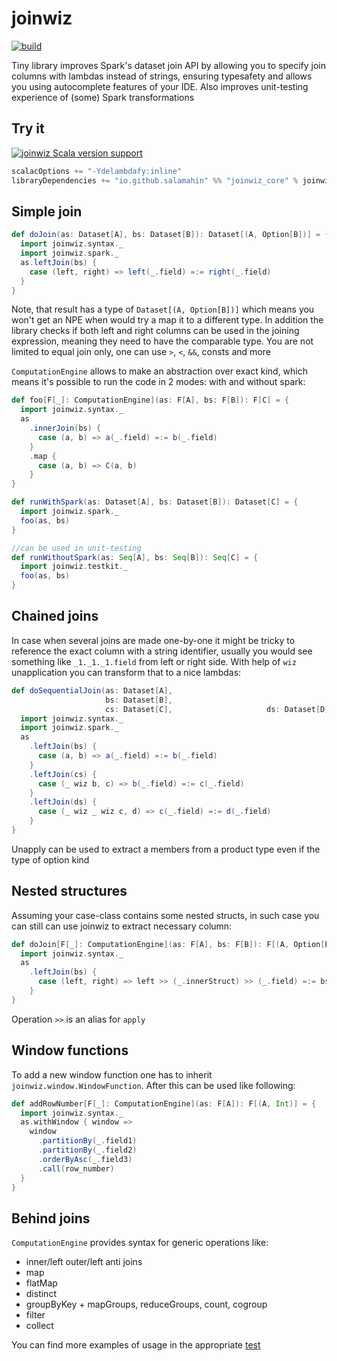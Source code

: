 # joinwiz

[![build](https://github.com/Salamahin/joinwiz/actions/workflows/ci.yml/badge.svg)](https://github.com/Salamahin/joinwiz/actions/workflows/ci.yml)

Tiny library improves Spark's dataset join API by allowing you to specify join columns with lambdas instead of strings,
ensuring typesafety and allows you using autocomplete features of your IDE. Also improves unit-testing experience
of (some) Spark transformations

## Try it

[![joinwiz Scala version support](https://index.scala-lang.org/salamahin/joinwiz/joinwiz/latest-by-scala-version.svg)](https://index.scala-lang.org/salamahin/joinwiz/joinwiz)
```scala
scalacOptions += "-Ydelambdafy:inline"
libraryDependencies += "io.github.salamahin" %% "joinwiz_core" % joinwiz_version
```

## Simple join

```scala
def doJoin(as: Dataset[A], bs: Dataset[B]): Dataset[(A, Option[B])] = {
  import joinwiz.syntax._
  import joinwiz.spark._
  as.leftJoin(bs) {
    case (left, right) => left(_.field) =:= right(_.field)
  }
}

```
Note, that result has a type of `Dataset[(A, Option[B])]` which means you won't get an NPE when would try a map it to a different type.
In addition the library checks if both left and right columns can be used in the joining expression, meaning they need to have
the comparable type. 
You are not limited to equal join only, one can use `>`, `<`, `&&`, consts and more


`ComputationEngine` allows to make an abstraction over exact kind, which means it's possible to run the
code in 2 modes: with and without spark:
```scala
def foo[F[_]: ComputationEngine](as: F[A], bs: F[B]): F[C] = {
  import joinwiz.syntax._
  as
    .innerJoin(bs) {
      case (a, b) => a(_.field) =:= b(_.field)
    }
    .map {
      case (a, b) => C(a, b)
    }
}

def runWithSpark(as: Dataset[A], bs: Dataset[B]): Dataset[C] = {
  import joinwiz.spark._
  foo(as, bs)
}

//can be used in unit-testing
def runWithoutSpark(as: Seq[A], bs: Seq[B]): Seq[C] = {
  import joinwiz.testkit._
  foo(as, bs)
}
```

## Chained joins

In case when several joins are made one-by-one it might be tricky to reference the exact column with a string identifier,
usually you would see something like `_1._1._1.field` from left or right side.
With help of `wiz` unapplication you can transform that to a nice lambdas:
```scala
def doSequentialJoin(as: Dataset[A], 
                     bs: Dataset[B],
                     cs: Dataset[C],                     ds: Dataset[D]): Dataset[(((A, Option[B]), Option[C]), Option[D])] = {
  import joinwiz.syntax._
  import joinwiz.spark._
  as
    .leftJoin(bs) {
      case (a, b) => a(_.field) =:= b(_.field)
    }
    .leftJoin(cs) {
      case (_ wiz b, c) => b(_.field) =:= c(_.field)
    }
    .leftJoin(ds) {
      case (_ wiz _ wiz c, d) => c(_.field) =:= d(_.field)
    }
}
```
Unapply can be used to extract a members from a product type even if the type of option kind

## Nested structures

Assuming your case-class contains some nested structs, in such case you can still can use joinwiz to extract necessary column:
```scala
def doJoin[F[_]: ComputationEngine](as: F[A], bs: F[B]): F[(A, Option[B])] = {
  import joinwiz.syntax._
  as
    .leftJoin(bs) {
      case (left, right) => left >> (_.innerStruct) >> (_.field) =:= bs >> (_.field)
    }
}
```

Operation `>>` is an alias for `apply`

## Window functions

To add a new window function one has to inherit `joinwiz.window.WindowFunction`. After this can be used like following:

```scala
def addRowNumber[F[_]: ComputationEngine](as: F[A]): F[(A, Int)] = {
  import joinwiz.syntax._
  as.withWindow { window =>
    window
      .partitionBy(_.field1)
      .partitionBy(_.field2)
      .orderByAsc(_.field3)
      .call(row_number)
  }
}
```

## Behind joins

`ComputationEngine` provides syntax for generic operations like:

* inner/left outer/left anti joins
* map
* flatMap
* distinct
* groupByKey + mapGroups, reduceGroups, count, cogroup
* filter
* collect

You can find more examples of usage in the appropriate [test](joinwiz_core/src/test/scala/joinwiz/ComputationEngineTest.scala)